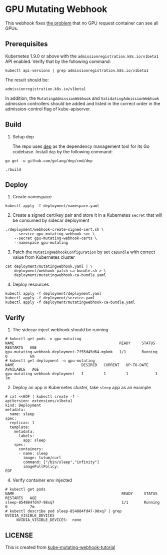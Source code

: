 # GPU Mutating Webhook

This webhook fixes [the problem](https://github.com/NVIDIA/k8s-device-plugin#running-gpu-jobs) that no GPU request container can see all GPUs.

## Prerequisites

Kubernetes 1.9.0 or above with the `admissionregistration.k8s.io/v1beta1` API enabled. Verify that by the following command:
```
kubectl api-versions | grep admissionregistration.k8s.io/v1beta1
```
The result should be:
```
admissionregistration.k8s.io/v1beta1
```

In addition, the `MutatingAdmissionWebhook` and `ValidatingAdmissionWebhook` admission controllers should be added and listed in the correct order in the admission-control flag of kube-apiserver.

## Build

1. Setup dep

   The repo uses [dep](https://github.com/golang/dep) as the dependency management tool for its Go codebase. Install `dep` by the following command:
```
go get -u github.com/golang/dep/cmd/dep
```

   
```
./build
```

## Deploy

1. Create namespace
```
kubectl apply -f deployment/namespace.yaml
```

2. Create a signed cert/key pair and store it in a Kubernetes `secret` that will be consumed by sidecar deployment
```
./deployment/webhook-create-signed-cert.sh \
    --service gpu-mutating-webhook-svc \
    --secret gpu-mutating-webhook-certs \
    --namespace gpu-mutating
```

3. Patch the `MutatingWebhookConfiguration` by set `caBundle` with correct value from Kubernetes cluster
```
cat deployment/mutatingwebhook.yaml | \
    deployment/webhook-patch-ca-bundle.sh > \
    deployment/mutatingwebhook-ca-bundle.yaml
```

4. Deploy resources
```
kubectl apply -f deployment/deployment.yaml
kubectl apply -f deployment/service.yaml
kubectl apply -f deployment/mutatingwebhook-ca-bundle.yaml
```

## Verify

1. The sidecar inject webhook should be running
```
# kubectl get pods -n gpu-mutating
NAME                                               READY     STATUS    RESTARTS   AGE
gpu-mutating-webhook-deployment-7f55d45d64-mpkmk   1/1       Running   0          6m
# kubectl get deployment -n gpu-mutating
NAME                              DESIRED   CURRENT   UP-TO-DATE   AVAILABLE   AGE
gpu-mutating-webhook-deployment   1         1         1            1           7m
```

2. Deploy an app in Kubernetes cluster, take `sleep` app as an example
```
# cat <<EOF | kubectl create -f -
apiVersion: extensions/v1beta1
kind: Deployment
metadata:
  name: sleep
spec:
  replicas: 1
  template:
    metadata:
      labels:
        app: sleep
    spec:
      containers:
      - name: sleep
        image: tutum/curl
        command: ["/bin/sleep","infinity"]
        imagePullPolicy: 
EOF
```

4. Verify container env injected
```
# kubectl get pods
NAME                                                READY     STATUS      RESTARTS   AGE
sleep-854884fd47-98xq7                              1/1       Running     0          7m
# kubectl describe pod sleep-854884fd47-98xq7 | grep NVIDIA_VISIBLE_DEVICES
     NVIDIA_VISIBLE_DEVICES:  none
```

## LICENSE
This is created from [kube-mutating-webhook-tutorial](https://github.com/morvencao/kube-mutating-webhook-tutorial)
